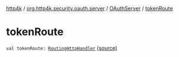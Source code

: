 [http4k](../../index.md) / [org.http4k.security.oauth.server](../index.md) / [OAuthServer](index.md) / [tokenRoute](./token-route.md)

# tokenRoute

`val tokenRoute: `[`RoutingHttpHandler`](../../org.http4k.routing/-routing-http-handler/index.md) [(source)](https://github.com/http4k/http4k/blob/master/http4k-security-oauth/src/main/kotlin/org/http4k/security/oauth/server/OAuthServer.kt#L34)